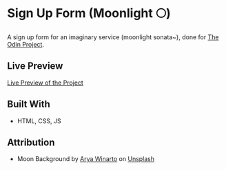 # Sign Up Form (Moonlight 🌕)

A sign up form for an imaginary service (moonlight sonata~), done for [The Odin Project](https://www.theodinproject.com/lessons/node-path-intermediate-html-and-css-sign-up-form).

## Live Preview

[Live Preview of the Project](https://s-y-a-n.github.io/sign-up-form/)

## Built With

* HTML, CSS, JS

## Attribution

* Moon Background by <a href="https://unsplash.com/@arya47?utm_content=creditCopyText&utm_medium=referral&utm_source=unsplash">Arya Winarto</a> on <a href="https://unsplash.com/photos/a-close-up-of-the-moon-with-a-black-background-9XwrSmTNuuA?utm_content=creditCopyText&utm_medium=referral&utm_source=unsplash">Unsplash</a>

  